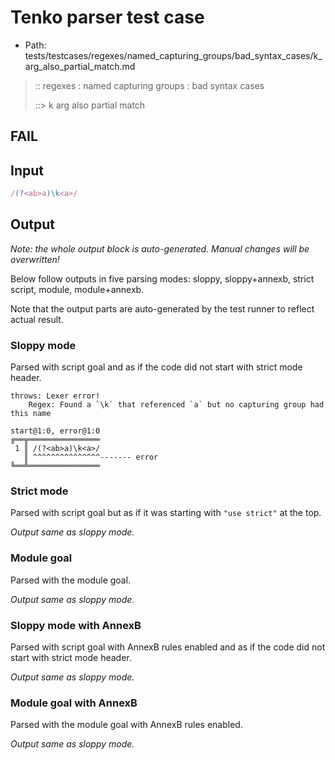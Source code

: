# Tenko parser test case

- Path: tests/testcases/regexes/named_capturing_groups/bad_syntax_cases/k_arg_also_partial_match.md

> :: regexes : named capturing groups : bad syntax cases
>
> ::> k arg also partial match
## FAIL

## Input

`````js
/(?<ab>a)\k<a>/
`````

## Output

_Note: the whole output block is auto-generated. Manual changes will be overwritten!_

Below follow outputs in five parsing modes: sloppy, sloppy+annexb, strict script, module, module+annexb.

Note that the output parts are auto-generated by the test runner to reflect actual result.

### Sloppy mode

Parsed with script goal and as if the code did not start with strict mode header.

`````
throws: Lexer error!
    Regex: Found a `\k` that referenced `a` but no capturing group had this name

start@1:0, error@1:0
╔══╦════════════════
 1 ║ /(?<ab>a)\k<a>/
   ║ ^^^^^^^^^^^^^^^------- error
╚══╩════════════════

`````

### Strict mode

Parsed with script goal but as if it was starting with `"use strict"` at the top.

_Output same as sloppy mode._

### Module goal

Parsed with the module goal.

_Output same as sloppy mode._

### Sloppy mode with AnnexB

Parsed with script goal with AnnexB rules enabled and as if the code did not start with strict mode header.

_Output same as sloppy mode._

### Module goal with AnnexB

Parsed with the module goal with AnnexB rules enabled.

_Output same as sloppy mode._
